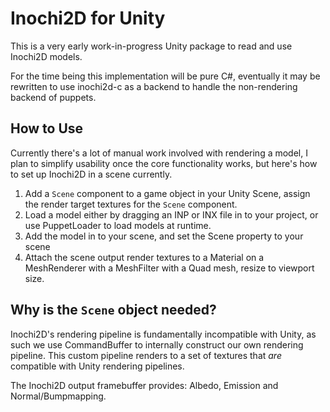 # Inochi2D for Unity

This is a very early work-in-progress Unity package to read and use Inochi2D models.

For the time being this implementation will be pure C#, eventually it may be rewritten to use inochi2d-c as a backend to handle the non-rendering backend of puppets.


## How to Use

Currently there's a lot of manual work involved with rendering a model, I plan to simplify usability once the core functionality works, but here's how to set up Inochi2D in a scene currently.

1. Add a `Scene` component to a game object in your Unity Scene, assign the render target textures for the `Scene` component.
2. Load a model either by dragging an INP or INX file in to your project, or use PuppetLoader to load models at runtime.
3. Add the model in to your scene, and set the Scene property to your scene
4. Attach the scene output render textures to a Material on a MeshRenderer with a MeshFilter with a Quad mesh, resize to viewport size.

## Why is the `Scene` object needed?

Inochi2D's rendering pipeline is fundamentally incompatible with Unity, as such we use CommandBuffer to internally construct our own rendering pipeline. This custom pipeline renders to a set of textures that *are* compatible with Unity rendering pipelines.

The Inochi2D output framebuffer provides: Albedo, Emission and Normal/Bumpmapping.